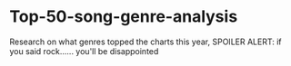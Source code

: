 # Top-50-song-genre-analysis
Research on what genres topped the charts this year, SPOILER ALERT: if you said rock...... you'll be disappointed
